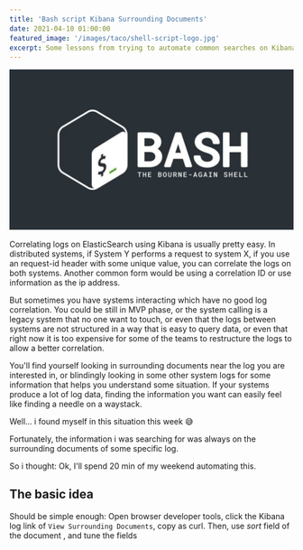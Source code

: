 ```yaml
---
title: 'Bash script Kibana Surrounding Documents'
date: 2021-04-10 01:00:00
featured_image: '/images/taco/shell-script-logo.jpg'
excerpt: Some lessons from trying to automate common searches on Kibana using Bash.
---
```


![](/images/taco/shell-script-logo.jpg)


Correlating logs on ElasticSearch using Kibana is usually pretty easy. In distributed systems, if System Y performs a request to system X, if you use an request-id header with some unique value, you can correlate the logs on both systems.
Another common form would be using a correlation ID or use information as the ip address.

But sometimes you have systems interacting which have no good log correlation. You could be still in MVP phase, or the system calling is a legacy system that no one want to touch, or even that the logs between systems are not structured in a way that is easy to query data, or even that right now it is too expensive for some of the teams to restructure the logs to allow a better correlation.

You'll find yourself looking in surrounding documents near the log you are interested in, or blindingly looking in some other system logs for some information that helps you understand some situation. If your systems produce a lot of log data, finding the information you want can easily feel like finding a needle on a waystack.

Well... i found myself in this situation this week :sweat_smile:

Fortunately, the information i was searching for was always on the surrounding documents of some specific log.

So i thought: Ok, I'll spend 20 min of my weekend automating this.


## The basic idea

Should be simple enough: Open browser developer tools, click the Kibana log link of `View Surrounding Documents`, copy as curl. Then, use *sort* field of the document , and tune the fields
